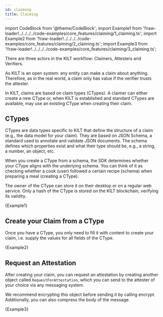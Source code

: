 ```yaml
---
id: claiming
title: Claiming
---
```

import CodeBlock from '@theme/CodeBlock';
import Example1 from '!!raw-loader!../../../../code-examples/core_features/claiming/1_claiming.ts';
import Example2 from '!!raw-loader!../../../../code-examples/core_features/claiming/2_claiming.ts';
import Example3 from '!!raw-loader!../../../../code-examples/core_features/claiming/3_claiming.ts';

There are three actors in the KILT workflow: Claimers, Attesters and Verifiers.

As KILT is an open system: any entity can make a claim about anything. Therefore, as in the real world, a claim only has value if the verifier trusts the attester.

In KILT, claims are based on claim types (CTypes). A claimer can either create a new CType or, when KILT is established and standard CTypes are available, may use an existing CType when creating their claim.

## CTypes

CTypes are data types specific to KILT that define the structure of a claim (e.g., the data model for your claim). They are based on JSON Schema, a standard used to annotate and validate JSON documents. The schema defines which properties exist and what their type should be, e.g., a string, a number, an object, etc.

When you create a CType from a schema, the SDK determines whether your CType aligns with the underlying schema. You can think of it as checking whether a cook (user) followed a certain recipe (schema) when preparing a meal (creating a CType).

The owner of the CType can store it on their desktop or on a regular web service. Only a hash of the CType is stored on the KILT blockchain, verifying its validity.

<CodeBlock className="language-js">
  {Example1}
</CodeBlock>

## Create your Claim from a CType

Once you have a CType, you only need to fill it with content to create your claim, i.e. supply the values for all fields of the CType.

<CodeBlock className="language-js">
  {Example2}
</CodeBlock>

## Request an Attestation

After creating your claim, you can request an attestation by creating another object called `RequestForAttestation`, which you can send to the attester of your choice via any messaging system.

We recommend encrypting this object before sending it by calling encrypt. Additionally, you can also compress the body of the message.

<CodeBlock className="language-js">
  {Example3}
</CodeBlock>
